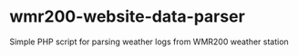 # wmr200-website-data-parser
Simple PHP script for parsing weather logs from WMR200 weather station
